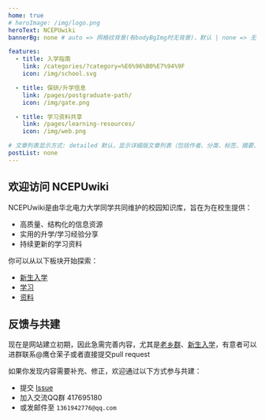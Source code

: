 ```yaml
---
home: true
# heroImage: /img/logo.png
heroText: NCEPUwiki
bannerBg: none # auto => 网格纹背景(有bodyBgImg时无背景)，默认 | none => 无 | '大图地址' | background: 自定义背景样式       提示：如发现文本颜色不适应你的背景时可以到palette.styl修改$bannerTextColor变量

features:
  - title: 入学指南
    link: /categories/?category=%E6%96%B0%E7%94%9F
    icon: /img/school.svg

  - title: 保研/升学信息
    link: /pages/postgraduate-path/
    icon: /img/gate.png

  - title: 学习资料共享
    link: /pages/learning-resources/
    icon: /img/web.png

# 文章列表显示方式: detailed 默认，显示详细版文章列表（包括作者、分类、标签、摘要、分页等）| simple => 显示简约版文章列表（仅标题和日期）| none 不显示文章列表
postList: none
---
```


## 欢迎访问 NCEPUwiki

NCEPUwiki是由华北电力大学同学共同维护的校园知识库，旨在为在校生提供：

- 高质量、结构化的信息资源  
- 实用的升学/学习经验分享  
- 持续更新的学习资料

你可以从以下板块开始探索：

- [新生入学](/categories/?category=%E6%96%B0%E7%94%9F)
- [学习](/pages/postgraduate-path/)
- [资料](/pages/learning-resources/)

## 反馈与共建

现在是网站建立初期，因此急需完善内容，尤其是[老乡群](/pages/fellowvillagers)、[新生入学](/pages/enterschool)，有意者可以进群联系@鹰仓茉子或者直接提交pull request

如果你发现内容需要补充、修正，欢迎通过以下方式参与共建：

- 提交 [Issue](https://github.com/NCEPUwiki/NCEPUwiki/issues)
- 加入交流QQ群 417695180
- 或发邮件至 `1361942776@qq.com`
